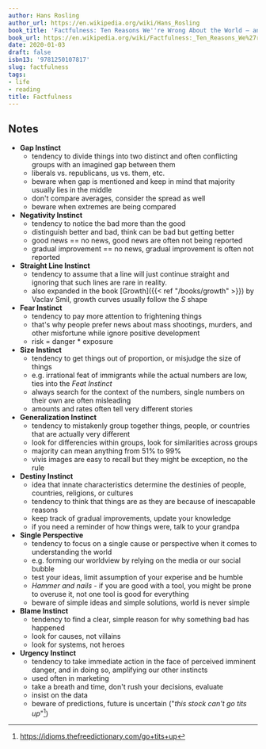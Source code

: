 ```yaml
---
author: Hans Rosling
author_url: https://en.wikipedia.org/wiki/Hans_Rosling
book_title: 'Factfulness: Ten Reasons We''re Wrong About the World – and Why Things Are Better Than You Think'
book_url: https://en.wikipedia.org/wiki/Factfulness:_Ten_Reasons_We%27re_Wrong_About_the_World_%E2%80%93_and_Why_Things_Are_Better_Than_You_Think
date: 2020-01-03
draft: false
isbn13: '9781250107817'
slug: factfulness
tags:
- life
- reading
title: Factfulness
---
```


## Notes

- **Gap Instinct**
  - tendency to divide things into two distinct and often conflicting groups with an imagined gap between them
  - liberals vs. republicans, us vs. them, etc.
  - beware when gap is mentioned and keep in mind that majority usually lies in the middle
  - don't compare averages, consider the spread as well
  - beware when extremes are being compared
- **Negativity Instinct**
  - tendency to notice the bad more than the good
  - distinguish better and bad, think can be bad but getting better
  - good news == no news, good news are often not being reported
  - gradual improvement == no news, gradual improvement is often not reported
- **Straight Line Instinct**
  - tendency to assume that a line will just continue straight and ignoring that such lines are rare in reality.
  - also expanded in the book [Growth]({{< ref "/books/growth" >}}) by Vaclav Smil, growth curves usually follow the _S_ shape
- **Fear Instinct**
  - tendency to pay more attention to frightening things
  - that's why people prefer news about mass shootings, murders, and other misfortune while ignore positive development
  - risk = danger * exposure
- **Size Instinct**
  - tendency to get things out of proportion, or misjudge the size of things
  - e.g. irrational feat of immigrants while the actual numbers are low, ties into the _Feat Instinct_
  - always search for the context of the numbers, single numbers on their own are often misleading
  - amounts and rates often tell very different stories
- **Generalization Instinct**
  - tendency to mistakenly group together things, people, or countries that are actually very different
  - look for differencies within groups, look for similarities across groups
  - majority can mean anything from 51% to 99%
  - vivis images are easy to recall but they might be exception, no the rule
- **Destiny Instinct**
  - idea that innate characteristics determine the destinies of people, countries, religions, or cultures
  - tendency to think that things are as they are because of inescapable reasons
  - keep track of gradual improvements, update your knowledge
  - if you need a reminder of how things were, talk to your grandpa
- **Single Perspective**
  - tendency to focus on a single cause or perspective when it comes to understanding the world
  - e.g. forming our worldview by relying on the media or our social bubble
  - test your ideas, limit assumption of your experise and be humble
  - _Hammer and nails_ - if you are good with a tool, you might be prone to overuse it, not one tool is good for everything
  - beware of simple ideas and simple solutions, world is never simple
- **Blame Instinct**
  - tendency to find a clear, simple reason for why something bad has happened
  - look for causes, not villains
  - look for systems, not heroes
- **Urgency Instinct**
  - tendency to take immediate action in the face of perceived imminent danger, and in doing so, amplifying our other instincts
  - used often in marketing
  - take a breath and time, don't rush your decisions, evaluate
  - insist on the data
  - beware of predictions, future is uncertain ("_this stock can't go tits up_"[^tits_up])

[^tits_up]: https://idioms.thefreedictionary.com/go+tits+up
